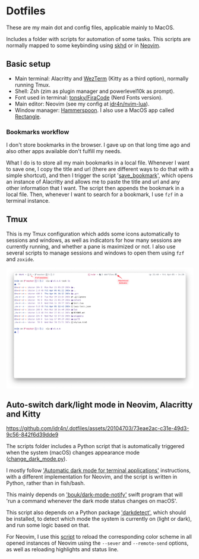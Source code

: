 # Dotfiles

These are my main dot and config files, applicable mainly to MacOS.

Includes a folder with scripts for automation of some tasks. This scripts are normally mapped to some keybinding using [skhd](https://github.com/koekeishiya/skhd) or in [Neovim](https://github.com/neovim/neovim).

## Basic setup

- Main terminal: Alacritty and [WezTerm](https://github.com/idr4n/wezterm) (Kitty as a third option), normally running Tmux.
- Shell: Zsh (zim as plugin manager and powerlevel10k as prompt).
- Font used in terminal: [tonsky/FiraCode](https://github.com/tonsky/FiraCode) (Nerd Fonts version).
- Main editor: Neovim (see my config at [idr4n/nvim-lua](https://github.com/idr4n/nvim-lua)).
- Window manager: [Hammerspoon](http://www.hammerspoon.org/). I also use a MacOS app called [Rectangle](https://rectangleapp.com/).

### Bookmarks workflow

I don't store bookmarks in the browser. I gave up on that long time ago and also other apps available don't fulfill my needs.

What I do is to store all my main bookmarks in a local file. Whenever I want to save one, I copy the title and url (there are different ways to do that with a simple shortcut), and then I trigger the script '[save_bookmark](https://github.com/idr4n/.dotfiles/blob/master/scripts/save_bookmark)', which opens an instance of Alacritty and allows me to paste the title and url and any other information that I want. The script then appends the bookmark in a local file. Then, whenever I want to search for a bookmark, I use `fzf` in a terminal instance.

## Tmux

This is my Tmux configuration which adds some icons automatically to sessions and windows, as well as indicators for how many sessions are currently running, and whether a pane is maximized or not. I also use several scripts to manage sessions and windows to open them using `fzf` and `zoxide`.

![tmux-screenshot](./assets/terminal-tmux.png)

## Auto-switch dark/light mode in Neovim, Alacritty and Kitty


https://github.com/idr4n/.dotfiles/assets/20104703/73eae2ac-c31e-49d3-9c56-842f6d39dde9


The scripts folder includes a Python script that is automatically triggered when the system (macOS) changes appearance mode ([change_dark_mode.py](https://github.com/idr4n/.dotfiles/blob/master/scripts/change_dark_mode.py)).

I mostly follow ['Automatic dark mode for terminal applications'](https://arslan.io/2021/02/15/automatic-dark-mode-for-terminal-applications/) instructions, with a different implementation for Neovim, and the script is written in Python, rather than in fish/bash. 

This mainly depends on ['bouk/dark-mode-notify'](https://github.com/bouk/dark-mode-notify) swift program that will 'run a command whenever the dark mode status changes on macOS'.

This script also depends on a Python package ['darkdetect'](https://pypi.org/project/darkdetect/), which should be installed, to detect which mode the system is currently on (light or dark), and run some logic based on that. 

For Neovim, I use this [script](https://github.com/idr4n/.dotfiles/blob/master/scripts/nvim_change_colorscheme) to reload the corresponding color scheme in all opened instances of Neovim using the `--sever` and `--remote-send` options, as well as reloading highlights and status line.

